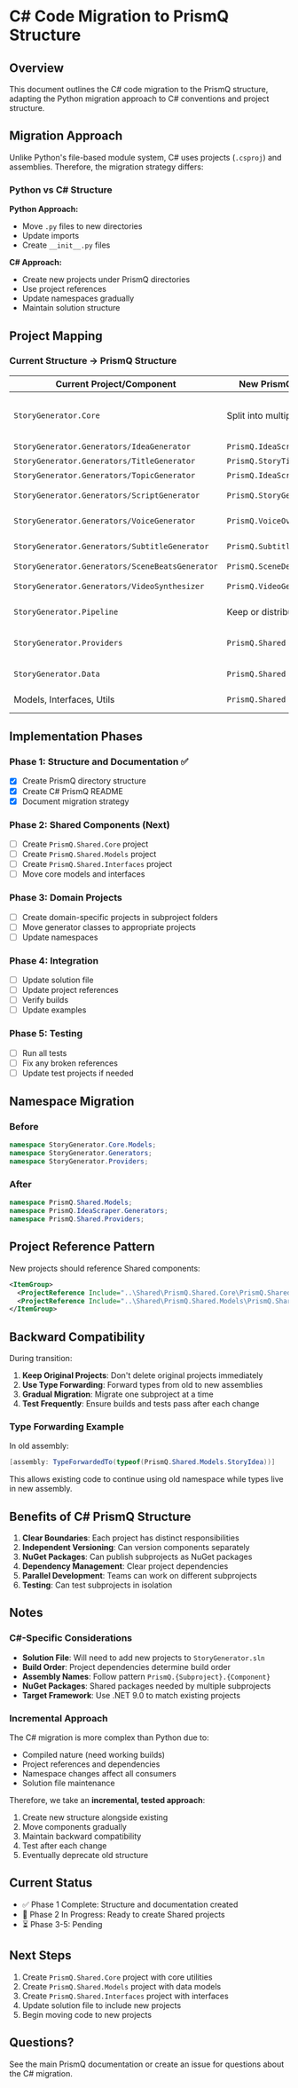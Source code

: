 # C# Code Migration to PrismQ Structure

## Overview

This document outlines the C# code migration to the PrismQ structure, adapting the Python migration approach to C# conventions and project structure.

## Migration Approach

Unlike Python's file-based module system, C# uses projects (`.csproj`) and assemblies. Therefore, the migration strategy differs:

### Python vs C# Structure

**Python Approach:**
- Move `.py` files to new directories
- Update imports
- Create `__init__.py` files

**C# Approach:**
- Create new projects under PrismQ directories
- Use project references
- Update namespaces gradually
- Maintain solution structure

## Project Mapping

### Current Structure → PrismQ Structure

| Current Project/Component | New PrismQ Location | Notes |
|--------------------------|---------------------|-------|
| `StoryGenerator.Core` | Split into multiple | Core utilities → Shared, Domain logic → specific subprojects |
| `StoryGenerator.Generators/IdeaGenerator` | `PrismQ.IdeaScraper` | Idea generation |
| `StoryGenerator.Generators/TitleGenerator` | `PrismQ.StoryTitleProcessor` | Title generation |
| `StoryGenerator.Generators/TopicGenerator` | `PrismQ.IdeaScraper` | Topic clustering |
| `StoryGenerator.Generators/ScriptGenerator` | `PrismQ.StoryGenerator` | Script development |
| `StoryGenerator.Generators/VoiceGenerator` | `PrismQ.VoiceOverGenerator` | Voice generation |
| `StoryGenerator.Generators/SubtitleGenerator` | `PrismQ.SubtitleGenerator` | Subtitle generation |
| `StoryGenerator.Generators/SceneBeatsGenerator` | `PrismQ.SceneDescriptions` | Scene planning |
| `StoryGenerator.Generators/VideoSynthesizer` | `PrismQ.VideoGenerator` | Video generation |
| `StoryGenerator.Pipeline` | Keep or distribute | Pipeline orchestration |
| `StoryGenerator.Providers` | `PrismQ.Shared` | Provider interfaces and implementations |
| `StoryGenerator.Data` | `PrismQ.Shared` | Data access layer |
| Models, Interfaces, Utils | `PrismQ.Shared` | Shared components |

## Implementation Phases

### Phase 1: Structure and Documentation ✅
- [x] Create PrismQ directory structure
- [x] Create C# PrismQ README
- [x] Document migration strategy

### Phase 2: Shared Components (Next)
- [ ] Create `PrismQ.Shared.Core` project
- [ ] Create `PrismQ.Shared.Models` project
- [ ] Create `PrismQ.Shared.Interfaces` project
- [ ] Move core models and interfaces

### Phase 3: Domain Projects
- [ ] Create domain-specific projects in subproject folders
- [ ] Move generator classes to appropriate projects
- [ ] Update namespaces

### Phase 4: Integration
- [ ] Update solution file
- [ ] Update project references
- [ ] Verify builds
- [ ] Update examples

### Phase 5: Testing
- [ ] Run all tests
- [ ] Fix any broken references
- [ ] Update test projects if needed

## Namespace Migration

### Before
```csharp
namespace StoryGenerator.Core.Models;
namespace StoryGenerator.Generators;
namespace StoryGenerator.Providers;
```

### After
```csharp
namespace PrismQ.Shared.Models;
namespace PrismQ.IdeaScraper.Generators;
namespace PrismQ.Shared.Providers;
```

## Project Reference Pattern

New projects should reference Shared components:

```xml
<ItemGroup>
  <ProjectReference Include="..\Shared\PrismQ.Shared.Core\PrismQ.Shared.Core.csproj" />
  <ProjectReference Include="..\Shared\PrismQ.Shared.Models\PrismQ.Shared.Models.csproj" />
</ItemGroup>
```

## Backward Compatibility

During transition:

1. **Keep Original Projects**: Don't delete original projects immediately
2. **Use Type Forwarding**: Forward types from old to new assemblies
3. **Gradual Migration**: Migrate one subproject at a time
4. **Test Frequently**: Ensure builds and tests pass after each change

### Type Forwarding Example

In old assembly:
```csharp
[assembly: TypeForwardedTo(typeof(PrismQ.Shared.Models.StoryIdea))]
```

This allows existing code to continue using old namespace while types live in new assembly.

## Benefits of C# PrismQ Structure

1. **Clear Boundaries**: Each project has distinct responsibilities
2. **Independent Versioning**: Can version components separately
3. **NuGet Packages**: Can publish subprojects as NuGet packages
4. **Dependency Management**: Clear project dependencies
5. **Parallel Development**: Teams can work on different subprojects
6. **Testing**: Can test subprojects in isolation

## Notes

### C#-Specific Considerations

- **Solution File**: Will need to add new projects to `StoryGenerator.sln`
- **Build Order**: Project dependencies determine build order
- **Assembly Names**: Follow pattern `PrismQ.{Subproject}.{Component}`
- **NuGet Packages**: Shared packages needed by multiple subprojects
- **Target Framework**: Use .NET 9.0 to match existing projects

### Incremental Approach

The C# migration is more complex than Python due to:
- Compiled nature (need working builds)
- Project references and dependencies
- Namespace changes affect all consumers
- Solution file maintenance

Therefore, we take an **incremental, tested approach**:
1. Create new structure alongside existing
2. Move components gradually
3. Maintain backward compatibility
4. Test after each change
5. Eventually deprecate old structure

## Current Status

- ✅ Phase 1 Complete: Structure and documentation created
- 🔄 Phase 2 In Progress: Ready to create Shared projects
- ⏳ Phase 3-5: Pending

## Next Steps

1. Create `PrismQ.Shared.Core` project with core utilities
2. Create `PrismQ.Shared.Models` project with data models
3. Create `PrismQ.Shared.Interfaces` project with interfaces
4. Update solution file to include new projects
5. Begin moving code to new projects

## Questions?

See the main PrismQ documentation or create an issue for questions about the C# migration.
